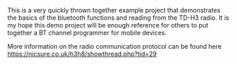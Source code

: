 This is a very quickly thrown together example project that demonstrates the basics of the bluetooth functions and reading from the TD-H3 radio.
It is my hope this demo project will be enough reference for others to put together a BT channel programmer for mobile devices.

More information on the radio communication protocol can be found here
https://nicsure.co.uk/h3h8/showthread.php?tid=29
